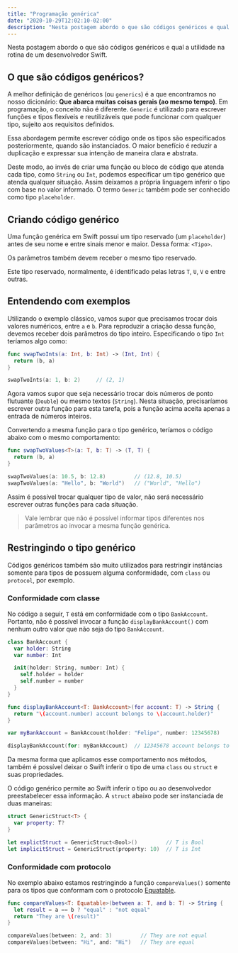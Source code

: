 ```yaml
---
title: "Programação genérica"
date: "2020-10-29T12:02:10-02:00"
description: "Nesta postagem abordo o que são códigos genéricos e qual a utilidade na rotina de um desenvolvedor Swift."
---
```


Nesta postagem abordo o que são códigos genéricos e qual a utilidade na rotina de um desenvolvedor Swift.

## O que são códigos genéricos?

A melhor definição de genéricos (ou `generics`) é a que encontramos no nosso dicionário: **Que abarca muitas coisas gerais (ao mesmo tempo)**. Em programação, o conceito não é diferente. `Generic` é utilizado para escrever funções e tipos flexíveis e reutilizáveis que pode funcionar com qualquer tipo, sujeito aos requisitos definidos.

Essa abordagem permite escrever código onde os tipos são especificados posteriormente, quando são instanciados. O maior benefício é reduzir a duplicação e expressar sua intenção de maneira clara e abstrata.

Deste modo, ao invés de criar uma função ou bloco de código que atenda cada tipo, como `String` ou `Int`, podemos especificar um tipo genérico que atenda qualquer situação. Assim deixamos a própria linguagem inferir o tipo com base no valor informado. O termo `Generic` também pode ser conhecido como tipo `placeholder`.

## Criando código genérico

Uma função genérica em Swift possui um tipo reservado (um `placeholder`) antes de seu nome e entre sinais menor e maior. Dessa forma: `<Tipo>`.

Os parâmetros também devem receber o mesmo tipo reservado.

Este tipo reservado, normalmente, é identificado pelas letras `T`, `U`, `V` e entre outras.

## Entendendo com exemplos

Utilizando o exemplo clássico, vamos supor que precisamos trocar dois valores numéricos, entre `a` e `b`. Para reproduzir a criação dessa função, devemos receber dois parâmetros do tipo inteiro. Especificando o tipo `Int` teríamos algo como:

```swift
func swapTwoInts(a: Int, b: Int) -> (Int, Int) {
  return (b, a)
}

swapTwoInts(a: 1, b: 2)     // (2, 1)
```

Agora vamos supor que seja necessário trocar dois números de ponto flutuante (`Double`) ou mesmo textos (`String`). Nesta situação, precisaríamos escrever outra função para esta tarefa, pois a função acima aceita apenas a entrada de números inteiros.

Convertendo a mesma função para o tipo genérico, teríamos o código abaixo com o mesmo comportamento:

```swift
func swapTwoValues<T>(a: T, b: T) -> (T, T) {
  return (b, a)
}

swapTwoValues(a: 10.5, b: 12.8)         // (12.8, 10.5)
swapTwoValues(a: "Hello", b: "World")   // ("World", "Hello")
```

Assim é possível trocar qualquer tipo de valor, não será necessário escrever outras funções para cada situação.

> Vale lembrar que não é possível informar tipos diferentes nos parâmetros ao invocar a mesma função genérica.

## Restringindo o tipo genérico

Códigos genéricos também são muito utilizados para restringir instâncias somente para tipos de possuem alguma conformidade, com `class` ou `protocol`, por exemplo.

### Conformidade com classe

No código a seguir, `T` está em conformidade com o tipo `BankAccount`. Portanto, não é possível invocar a função `displayBankAccount()` com nenhum outro valor que não seja do tipo `BankAccount`.

```swift
class BankAccount {
  var holder: String
  var number: Int

  init(holder: String, number: Int) {
    self.holder = holder
    self.number = number
  }
}

func displayBankAccount<T: BankAccount>(for account: T) -> String {
  return "\(account.number) account belongs to \(account.holder)"
}

var myBankAccount = BankAccount(holder: "Felipe", number: 12345678)

displayBankAccount(for: myBankAccount)  // 12345678 account belongs to Felipe
```

Da mesma forma que aplicamos esse comportamento nos métodos, também é possível deixar o Swift inferir o tipo de uma `class` ou `struct` e suas propriedades.

O código genérico permite ao Swift inferir o tipo ou ao desenvolvedor preestabelecer essa informação. A `struct` abaixo pode ser instanciada de duas maneiras:

```swift
struct GenericStruct<T> {
  var property: T?
}
```

```swift
let explictStruct = GenericStruct<Bool>()         // T is Bool
let implicitStruct = GenericStruct(property: 10)  // T is Int
```

### Conformidade com protocolo

No exemplo abaixo estamos restringindo a função `compareValues()` somente para os tipos que conformam com o protocolo [Equatable](https://developer.apple.com/documentation/swift/equatable).

```swift
func compareValues<T: Equatable>(between a: T, and b: T) -> String {
  let result = a == b ? "equal" : "not equal"
  return "They are \(result)"
}

compareValues(between: 2, and: 3)         // They are not equal
compareValues(between: "Hi", and: "Hi")   // They are equal
```